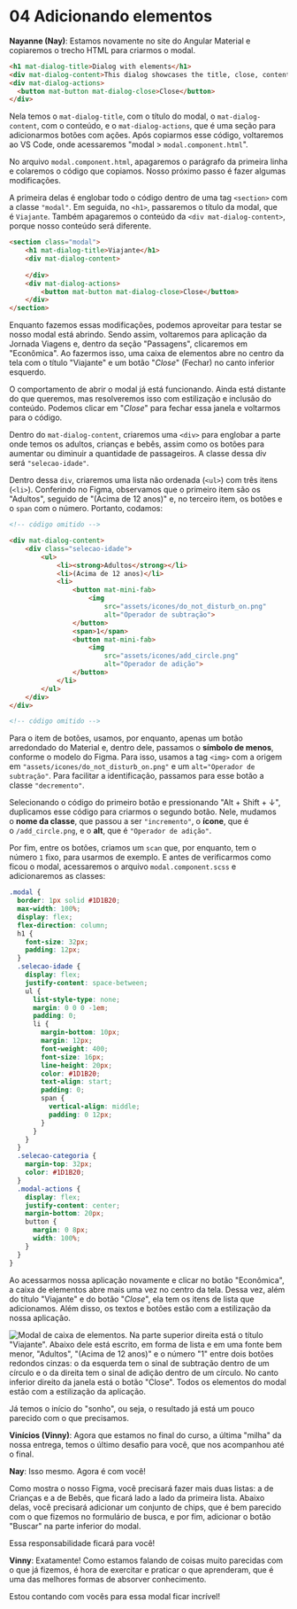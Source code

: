 # 04 Adicionando elementos

**Nayanne (Nay)**: Estamos novamente no site do Angular Material e copiaremos o trecho HTML para criarmos o modal.

```html
<h1 mat-dialog-title>Dialog with elements</h1>
<div mat-dialog-content>This dialog showcases the title, close, content and actions elements.</div>
<div mat-dialog-actions>
  <button mat-button mat-dialog-close>Close</button>
</div>
```

Nela temos o `mat-dialog-title`, com o título do modal, o `mat-dialog-content`, com o conteúdo, e o `mat-dialog-actions`, que é uma seção para adicionarmos botões com ações. Após copiarmos esse código, voltaremos ao VS Code, onde acessaremos "modal > `modal.component.html`".

No arquivo `modal.component.html`, apagaremos o parágrafo da primeira linha e colaremos o código que copiamos. Nosso próximo passo é fazer algumas modificações.

A primeira delas é englobar todo o código dentro de uma tag `<section>` com a classe `"modal"`. Em seguida, no `<h1>`, passaremos o título da modal, que é `Viajante`. Também apagaremos o conteúdo da `<div mat-dialog-content>`, porque nosso conteúdo será diferente.

```html
<section class="modal">
    <h1 mat-dialog-title>Viajante</h1>
    <div mat-dialog-content>
        
    </div>
    <div mat-dialog-actions>
        <button mat-button mat-dialog-close>Close</button>
    </div>
</section>
```

Enquanto fazemos essas modificações, podemos aproveitar para testar se nosso modal está abrindo. Sendo assim, voltaremos para aplicação da Jornada Viagens e, dentro da seção "Passagens", clicaremos em "Econômica". Ao fazermos isso, uma caixa de elementos abre no centro da tela com o título "Viajante" e um botão "_Close_" (Fechar) no canto inferior esquerdo.

O comportamento de abrir o modal já está funcionando. Ainda está distante do que queremos, mas resolveremos isso com estilização e inclusão do conteúdo. Podemos clicar em "_Close_" para fechar essa janela e voltarmos para o código.

Dentro do `mat-dialog-content`, criaremos uma `<div>` para englobar a parte onde temos os adultos, crianças e bebês, assim como os botões para aumentar ou diminuir a quantidade de passageiros. A classe dessa div será `"selecao-idade"`.

Dentro dessa `div`, criaremos uma lista não ordenada (`<ul>`) com três itens (`<li>`). Conferindo no Figma, observamos que o primeiro item são os "Adultos", seguido de "(Acima de 12 anos)" e, no terceiro item, os botões e o `span` com o número. Portanto, codamos:

```html
<!-- código omitido -->

<div mat-dialog-content>
    <div class="selecao-idade">
        <ul>
            <li><strong>Adultos</strong></li>
            <li>(Acima de 12 anos)</li>
            <li>
                <button mat-mini-fab>
                    <img
                        src="assets/icones/do_not_disturb_on.png"
                        alt="Operador de subtração">
                </button>
                <span>1</span>
                <button mat-mini-fab>
                    <img
                        src="assets/icones/add_circle.png"
                        alt="Operador de adição">
                </button>
            </li>
        </ul>
    </div>
</div>

<!-- código omitido -->
```

Para o item de botões, usamos, por enquanto, apenas um botão arredondado do Material e, dentro dele, passamos o **símbolo de menos**, conforme o modelo do Figma. Para isso, usamos a tag `<img>` com a origem em `"assets/icones/do_not_disturb_on.png"` e um `alt="Operador de subtração"`. Para facilitar a identificação, passamos para esse botão a classe `"decremento"`.

Selecionando o código do primeiro botão e pressionando "Alt + Shift + ↓", duplicamos esse código para criarmos o segundo botão. Nele, mudamos o **nome da classe**, que passou a ser `"incremento"`, o **ícone**, que é o `/add_circle.png`, e o **alt**, que é `"Operador de adição"`.

Por fim, entre os botões, criamos um `scan` que, por enquanto, tem o número `1` fixo, para usarmos de exemplo. E antes de verificarmos como ficou o modal, acessaremos o arquivo `modal.component.scss` e adicionaremos as classes:

```scss
.modal {
  border: 1px solid #1D1B20;
  max-width: 100%;
  display: flex;
  flex-direction: column;
  h1 {
    font-size: 32px;
    padding: 12px;
  }
  .selecao-idade {
    display: flex;
    justify-content: space-between;
    ul {
      list-style-type: none;
      margin: 0 0 0 -1em;
      padding: 0;
      li {
        margin-bottom: 10px;
        margin: 12px;
        font-weight: 400;
        font-size: 16px;
        line-height: 20px;
        color: #1D1B20;
        text-align: start;
        padding: 0;
        span {
          vertical-align: middle;
          padding: 0 12px;
        }
      }
    }
  }
  .selecao-categoria {
    margin-top: 32px;
    color: #1D1B20;
  }
  .modal-actions {
    display: flex;
    justify-content: center;
    margin-bottom: 20px;
    button {
      margin: 0 8px;
      width: 100%;
    }
  }
}
```

Ao acessarmos nossa aplicação novamente e clicar no botão "Econômica", a caixa de elementos abre mais uma vez no centro da tela. Dessa vez, além do título "Viajante" e do botão "_Close_", ela tem os itens de lista que adicionamos. Além disso, os textos e botões estão com a estilização da nossa aplicação.

![Modal de caixa de elementos. Na parte superior direita está o título "Viajante". Abaixo dele está escrito, em forma de lista e em uma fonte bem menor, "Adultos", "(Acima de 12 anos)" e o número "1" entre dois botões redondos cinzas: o da esquerda tem o sinal de subtração dentro de um círculo e o da direita tem o sinal de adição dentro de um círculo. No canto inferior direito da janela está o botão "Close". Todos os elementos do modal estão com a estilização da aplicação.](https://cdn1.gnarususercontent.com.br/1/935581/7b034188-a62d-4860-bffa-8354210bf0ed.png)

Já temos o início do "sonho", ou seja, o resultado já está um pouco parecido com o que precisamos.

**Vinícios (Vinny)**: Agora que estamos no final do curso, a última "milha" da nossa entrega, temos o último desafio para você, que nos acompanhou até o final.

**Nay**: Isso mesmo. Agora é com você!

Como mostra o nosso Figma, você precisará fazer mais duas listas: a de Crianças e a de Bebês, que ficará lado a lado da primeira lista. Abaixo delas, você precisará adicionar um conjunto de chips, que é bem parecido com o que fizemos no formulário de busca, e por fim, adicionar o botão "Buscar" na parte inferior do modal.

Essa responsabilidade ficará para você!

**Vinny**: Exatamente! Como estamos falando de coisas muito parecidas com o que já fizemos, é hora de exercitar e praticar o que aprenderam, que é uma das melhores formas de absorver conhecimento.

Estou contando com vocês para essa modal ficar incrível!